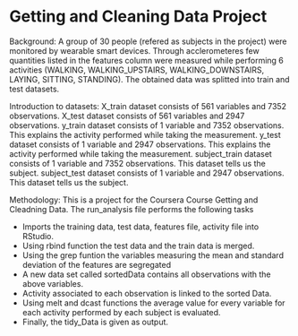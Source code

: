 # Getting and Cleaning Data Project
Background:
A group of 30 people (refered as subjects in the project) were monitored by wearable smart devices. Through acclerometeres few quantities listed in the features column were measured while performing 6 activities (WALKING, WALKING_UPSTAIRS, WALKING_DOWNSTAIRS, LAYING, SITTING, STANDING). The obtained data was splitted into train and test datasets.

Introduction to datasets:
X_train dataset consists of 561 variables and 7352 observations.
X_test dataset consists of 561 variables and 2947 observations.
y_train dataset consists of 1 variable and 7352 observations. This explains the activity performed while taking the measurement.
y_test dataset consists of 1 variable and 2947 observations. This explains the activity performed while taking the measurement.
subject_train dataset consists of 1 variable and 7352 observations. This dataset tells us the subject.
subject_test dataset consists of 1 variable and 2947 observations. This dataset tells us the subject.

Methodology:
This is a project for the Coursera Course Getting and Cleadning Data. The run_analysis file performs the following tasks
  - Imports the training data, test data, features file, activity file into RStudio.
  - Using rbind function the test data and the train data is merged.
  - Using the grep funtion the variables measuring the mean and standard deviation of the features are segregated
  - A new data set called sortedData contains all observations with the above variables.
  - Activity associated to each observation is linked to the sorted Data.
  - Using melt and dcast functions the average value for every variable for each activity performed by each subject is evaluated.
  - Finally, the tidy_Data is given as output.
